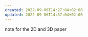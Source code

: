 ```yaml
---
created: 2022-09-06T14:27:04+02:00
updated: 2022-09-06T14:37:04+02:00
---
```

note for the 2D and 3D paper